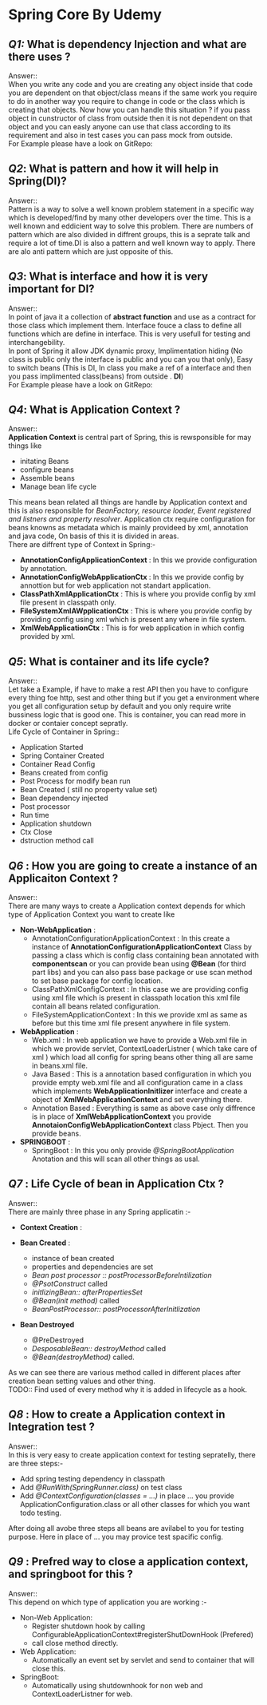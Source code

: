 # __Spring Core By Udemy__  

## _Q1:_ What is dependency Injection and what are there uses ?  
Answer::  
When you write any code and you are creating any object inside that code you are dependent on that object/class means if the same work you require to do in another way you require to change in code or
the class which is creating that objects. Now how you can handle this situation ? if you pass object in cunstructor of class from outside then it is not dependent on that object and you can easly anyone
can use that class according to its requirement and also in test cases you can pass mock from outside.  
For Example please have a look on GitRepo:


## _Q2_: What is pattern and how it will help in Spring(DI)?    
Answer::  
Pattern is a way to solve a well known problem statement in a specific way which is developed/find by many other developers over the time. This is a well known and eddicient way to solve this problem.
There are numbers of pattern which are also divided in diffrent groups, this is a seprate talk and require a lot of time.DI is also a pattern and well known way to apply. There are alo anti pattern which are just opposite of this.  

## _Q3_: What is interface and how it is very important for DI? 
Answer::  
In point of java it a collection of __abstract function__ and use as a contract for those class which implement them. Interface fouce a class to define all functions which are define in interface.
This is very usefull for testing and interchangebility.   
In pont of Spring it allow JDK dynamic proxy, Implimentation hiding (No class is public only the interface is public and you can you that only), Easy to switch beans (This is DI, In class you make a ref
of a interface and then you pass implimented class(beans) from outside . __DI__)   
For Example please have a look on GitRepo:  

## _Q4_: What is Application Context ?  
Answer::  
__Application Context__ is central part of Spring, this is rewsponsible for may things like   
* initating Beans  
* configure beans  
* Assemble beans  
* Manage bean life cycle  

This means bean related all things are handle by Application context and this is also responsible for _BeanFactory, resource loader, Event registered and listners and property resolver_.  Application ctx
require configuration for beans knowns as metadata which is mainly provideed by xml, annotation and java code, On basis of this it is divided in areas.  
There are diffrent type of Context in Spring:-  

* __AnnotationConfigApplicationContext__ : In this we provide configuration by annotation.  
* __AnnotationConfigWebApplicationCtx__ : In this we provide config by annottion but for web application not standart application.  
* __ClassPathXmlApplicationCtx__ : This is where you provide config by xml file present in classpath only.  
* __FileSystemXmlAWpplicationCtx__ : This is where you provide config by providing config using xml which is present any where in file system.  
* __XmlWebApplicationCtx__ : This is for web application in which config provided by xml.  


## _Q5_: What is container and its life cycle?  
Answer::  
Let take a Example, if have to make a rest API then you have to configure every thing foe http, sest and other thing but if you get a environment where you get all configuration setup by default and 
you only require write bussiness logic that is good one. This is container, you can read more in docker or contaier concept sepratly.  
Life Cycle of Container in Spring::  
* Application Started  
* Spring Container Created  
* Container Read Config  
* Beans created from config  
* Post Process for modify bean run  
* Bean Created ( still no property value set)  
* Bean dependency injected  
* Post processor  
* Run time  
* Application shutdown  
* Ctx Close  
* dstruction method call  

## _Q6_ : How you are going to create a instance of an Applicaiton Context ?  
Answer::  
There are many ways to create a Application context depends for which type of Application Context you want to create like  
* __Non-WebApplication__ :  
	* AnnotationConfigurationApplicationContext :  In this create a instance of __AnnotationConfigurationApplicationContext__ Class by passing a class which is config class containing bean annotated with  __componentscan__ or you can provide bean using __@Bean__ (for third part libs)  and you can also pass base package or use scan method to set base package for config location.  
	* ClassPathXmlConfigContext : In this case we are providing config using xml file which is present in classpath location this xml file contain all beans related configuration.  
	* FileSystemApplicationContext : In this we provide xml as same as before but this time  xml file present anywhere in file system.  
* __WebApplication__ :  
	* Web.xml :  In web application we have to provide a Web.xml file in which we provide servlet, ContextLoaderListner ( which take care of xml ) which load all config for spring beans other thing all are same in beans.xml file.  
	* Java Based : This is a annotation based configuration in which you provide empty web.xml file and all configuration came in a class which implements __WebApplicationInitlizer__ interface and 
create a object of __XmlWebApplicationContext__ and set everything there.  
	* Annotation Based : Everything is same as above case only diffrence is in place of __XmlWebApplicationContext__ you provide __AnnotaionConfigWebApplicationContext__ class Pbject.  Then you provide beans.  
* __SPRINGBOOT__ :  
	* SpringBoot : In this you only provide _@SpringBootApplication_ Anotation and this will scan all other things as usal.  

## _Q7_ : Life Cycle of bean in Application Ctx ?  
Answer::  
There are mainly three phase in any Spring applicatin :-   
* __Context Creation__ :  
* __Bean Created__ :  
	* instance of bean created  
	* properties and dependencies are set  
	* _Bean post processor :: postProcessorBeforeIntilization_  
	* _@PsotConstruct_ called  
	* _initlizingBean:: afterPropertiesSet_  
	* _@Bean(init method)_ called  
	* _BeanPostProcessor:: postProcessorAfterInitlization_  

* __Bean Destroyed__  
	* @PreDestroyed  
	* _DesposableBean:: destroyMethod_ called  
	* _@Bean(destroyMethod)_ called.  

As we can see there are various method called in different places after creation bean setting values and other thing.  
TODO:: Find used of every method why it is added in lifecycle as a hook.  

## _Q8_ : How to create a Application context in Integration test ?  
Answer::  
In this is very easy to create application context for testing sepratelly, there are three steps:-
* Add spring testing dependency in classpath  
* Add _@RunWith(SpringRunner.class)_ on test class  
* Add _@ContextConfiguration(classes = ...)_ in place ... you provide ApplicationConfiguration.class or all other classes for which you want todo testing.  

After doing all avobe three steps all beans are avilabel to you for testing purpose. Here in place of ... you may provice test spacific config.  

## _Q9_ : Prefred way to close a application context, and springboot for this ?  
Answer::  
This depend on which type of application you are working :-   
* Non-Web Application:  
	* Register shutdown hook by calling ConfigurableApplicationContext#registerShutDownHook (Prefered)  
	* call close method directly.  
* Web Application:  
	* Automatically an event set by servlet and send to container that will close this.  
* SpringBoot:  
	* Automatically using shutdownhook for non web and ContextLoaderListner for web.  
